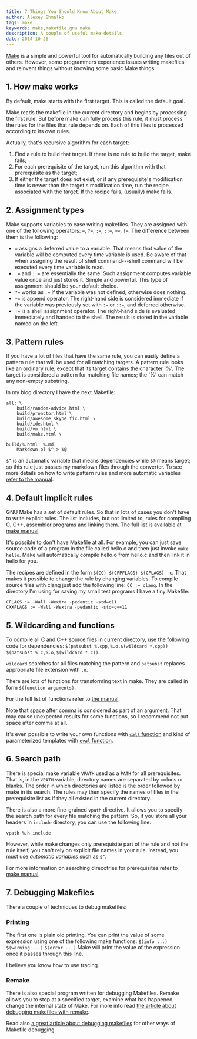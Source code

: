 ```yaml
---
title: 7 Things You Should Know About Make
author: Alexey Shmalko
tags: make
keywords: make,makefile,gnu make
description: A couple of useful make details.
date: 2014-10-26
---
```


[Make](<http://en.wikipedia.org/wiki/Make_(software)>) is a simple and powerful tool for automatically building any files out of others. However, some programmers experience issues writing makefiles and reinvent things without knowing some basic Make things.

<!--more-->

## 1. How make works

By default, make starts with the first target. This is called the default goal.

Make reads the makefile in the current directory and begins by processing the first rule. But before make can fully process this rule, it must process the rules for the files that rule depends on. Each of this files is processed according to its own rules.

Actually, that's recursive algorithm for each target:

1. Find a rule to build that target. If there is no rule to build the target, make fails;
2. For each prerequisite of the target, run this algorithm with that prerequisite as the target;
3. If either the target does not exist, or if any prerequisite's modification time is newer than the target's modification time, run the recipe associated with the target. If the recipe fails, (usually) make fails.

## 2. Assignment types

Make supports variables to ease writing makefiles. They are assigned with one of the following operators: `=`, `?=`, `:=`, `::=`, `+=`, `!=`. The difference between them is the following:

- `=` assigns a deferred value to a variable. That means that value of the variable will be computed every time variable is used. Be aware of that when assigning the result of shell command---shell command will be executed every time variable is read.
- `:=` and `::=` are essentially the same. Such assignment computes variable value once and just stores it. Simple and powerful. This type of assignment should be your default choice.
- `?=` works as `:=` if the variable was not defined, otherwise does nothing.
- `+=` is append operator. The right-hand side is considered immediate if the variable was previously set with `:=` or `::=`, and deferred otherwise.
- `!=` is a shell assignment operator. The right-hand side is evaluated immediately and handed to the shell. The result is stored in the variable named on the left.

## 3. Pattern rules

If you have a lot of files that have the same rule, you can easily define a pattern rule that will be used for all matching targets. A pattern rule looks like an ordinary rule, except that its target contains the character '%'. The target is considered a pattern for matching file names; the '%' can match any non-empty substring.

In my blog directory I have the next Makefile:

```make
all: \
    build/random-advice.html \
    build/proactor.html \
    build/awesome_skype_fix.html \
    build/ide.html \
    build/vm.html \
    build/make.html \

build/%.html: %.md
    Markdown.pl $^ > $@
```

`$^` is an automatic variable that means dependencies while `$@` means target; so this rule just passes my markdown files through the converter. To see more details on how to write pattern rules and more automatic variables [refer to the manual](http://www.gnu.org/software/make/manual/make.html#Pattern-Rules).

## 4. Default implicit rules

GNU Make has a set of default rules. So that in lots of cases you don't have to write explicit rules. The list includes, but not limited to, rules for compiling C, C++, assembler programs and linking them. The full list is available at [make manual](https://www.gnu.org/software/make/manual/html_node/Catalogue-of-Rules.html).

It's possible to don't have Makefile at all. For example, you can just save source code of a program in the file called hello.c and then just invoke `make hello`. Make will automatically compile hello.o from hello.c and then link it in hello for you.

The recipes are defined in the form `$(CC) $(CPPFLAGS) $(CFLAGS) -c`. That makes it possible to change the rule by changing variables. To compile source files with clang just add the following line: `CC := clang`.
In the directory I'm using for saving my small test programs I have a tiny Makefile:

```make
CFLAGS := -Wall -Wextra -pedantic -std=c11
CXXFLAGS := -Wall -Wextra -pedantic -std=c++11
```

## 5. Wildcarding and functions

To compile all C and C++ source files in current directory, use the following code for dependencies: `$(patsubst %.cpp,%.o,$(wildcard *.cpp)) $(patsubst %.c,%.o,$(wildcard *.c))`.

`wildcard` searches for all files matching the pattern and `patsubst` replaces appropriate file extension with `.o`.

There are lots of functions for transforming text in make. They are called in form `$(function arguments)`.

For the full list of functions refer to [the manual](http://www.gnu.org/software/make/manual/make.html#Functions).

Note that space after comma is considered as part of an argument. That may cause unexpected results for some functions, so I recommend not put space after comma at all.

It's even possible to write your own functions with [`call` function](http://www.gnu.org/software/make/manual/make.html#Call-Function) and kind of parameterized templates with [`eval` function](http://www.gnu.org/software/make/manual/make.html#Eval-Function).

## 6. Search path

There is special make variable `VPATH` used as a `PATH` for all prerequisites. That is, in the `VPATH` variable, directory names are separated by colons or blanks. The order in which directories are listed is the order followed by make in its search. The rules may then specify the names of files in the prerequisite list as if they all existed in the current directory.

There is also a more fine-grained `vpath` directive. It allows you to specify the search path for every file matching the pattern. So, if you store all your headers in `include` directory, you can use the following line:

```make
vpath %.h include
```

However, while make changes only prerequisite part of the rule and not the rule itself, you can't rely on explicit file names in your rule. Instead, you must use _automatic variables_ such as `$^`.

For more information on searching direcotries for prerequisites refer to [make manual](http://www.gnu.org/software/make/manual/make.html#Directory-Search).

## 7. Debugging Makefiles

There a couple of techniques to debug makefiles:

### Printing

The first one is plain old printing. You can print the value of some expression using one of the following make functions:
`$(info ...)` `$(warning ...)` `$(error ...)`
Make will print the value of the expression once it passes through this line.

I believe you know how to use tracing.

### Remake

There is also special program written for debugging Makefiles. Remake allows you to stop at a specified target, examine what has happened, change the internal state of Make. For more info read [the article about debugging makefiles with remake](https://www.usenix.org/legacy/event/lisa11/tech/full_papers/Bernstein.pdf).

Read also [a great article about debugging makefiles](http://www.drdobbs.com/tools/debugging-makefiles/197003338) for other ways of Makefile debugging.
